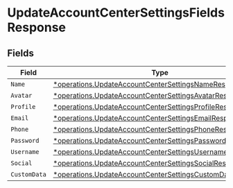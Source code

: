 # UpdateAccountCenterSettingsFieldsResponse


## Fields

| Field                                                                                                                                 | Type                                                                                                                                  | Required                                                                                                                              | Description                                                                                                                           |
| ------------------------------------------------------------------------------------------------------------------------------------- | ------------------------------------------------------------------------------------------------------------------------------------- | ------------------------------------------------------------------------------------------------------------------------------------- | ------------------------------------------------------------------------------------------------------------------------------------- |
| `Name`                                                                                                                                | [*operations.UpdateAccountCenterSettingsNameResponse](../../models/operations/updateaccountcentersettingsnameresponse.md)             | :heavy_minus_sign:                                                                                                                    | N/A                                                                                                                                   |
| `Avatar`                                                                                                                              | [*operations.UpdateAccountCenterSettingsAvatarResponse](../../models/operations/updateaccountcentersettingsavatarresponse.md)         | :heavy_minus_sign:                                                                                                                    | N/A                                                                                                                                   |
| `Profile`                                                                                                                             | [*operations.UpdateAccountCenterSettingsProfileResponse](../../models/operations/updateaccountcentersettingsprofileresponse.md)       | :heavy_minus_sign:                                                                                                                    | N/A                                                                                                                                   |
| `Email`                                                                                                                               | [*operations.UpdateAccountCenterSettingsEmailResponse](../../models/operations/updateaccountcentersettingsemailresponse.md)           | :heavy_minus_sign:                                                                                                                    | N/A                                                                                                                                   |
| `Phone`                                                                                                                               | [*operations.UpdateAccountCenterSettingsPhoneResponse](../../models/operations/updateaccountcentersettingsphoneresponse.md)           | :heavy_minus_sign:                                                                                                                    | N/A                                                                                                                                   |
| `Password`                                                                                                                            | [*operations.UpdateAccountCenterSettingsPasswordResponse](../../models/operations/updateaccountcentersettingspasswordresponse.md)     | :heavy_minus_sign:                                                                                                                    | N/A                                                                                                                                   |
| `Username`                                                                                                                            | [*operations.UpdateAccountCenterSettingsUsernameResponse](../../models/operations/updateaccountcentersettingsusernameresponse.md)     | :heavy_minus_sign:                                                                                                                    | N/A                                                                                                                                   |
| `Social`                                                                                                                              | [*operations.UpdateAccountCenterSettingsSocialResponse](../../models/operations/updateaccountcentersettingssocialresponse.md)         | :heavy_minus_sign:                                                                                                                    | N/A                                                                                                                                   |
| `CustomData`                                                                                                                          | [*operations.UpdateAccountCenterSettingsCustomDataResponse](../../models/operations/updateaccountcentersettingscustomdataresponse.md) | :heavy_minus_sign:                                                                                                                    | N/A                                                                                                                                   |